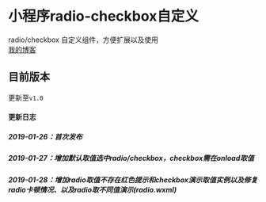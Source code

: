 # 小程序radio-checkbox自定义
radio/checkbox 自定义组件，方便扩展以及使用  
[我的博客](https://www.cnblogs.com/cisum/ "Sunsin")
## 目前版本
更新至`v1.0`

#### 更新日志
##### 2019-01-26：首次发布
##### 2019-01-27：增加默认取值选中radio/checkbox，checkbox需在onload取值
##### 2019-01-28：增加radio取值不存在红色提示和checkbox演示取值实例以及修复radio卡顿情况、以及radio取不同值演示(radio.wxml)

